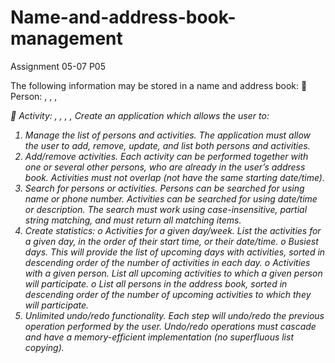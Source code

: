 # Name-and-address-book-management
Assignment 05-07 P05

The following information may be stored in a name and address book:
 Person: <personID>, <name>, <phone number>, <address>
 Activity: <activityID>, <personIDs>, <date>, <time>, <description>
Create an application which allows the user to:
1. Manage the list of persons and activities. The application must allow the user to add, remove,
update, and list both persons and activities.
2. Add/remove activities. Each activity can be performed together with one or several other
persons, who are already in the user’s address book. Activities must not overlap (not have the
same starting date/time).
3. Search for persons or activities. Persons can be searched for using name or phone number.
Activities can be searched for using date/time or description. The search must work using
case-insensitive, partial string matching, and must return all matching items.
4. Create statistics:
o Activities for a given day/week. List the activities for a given day, in the order of their
start time, or their date/time.
o Busiest days. This will provide the list of upcoming days with activities, sorted in
descending order of the number of activities in each day.
o Activities with a given person. List all upcoming activities to which a given person will
participate.
o List all persons in the address book, sorted in descending order of the number of
upcoming activities to which they will participate.
5. Unlimited undo/redo functionality. Each step will undo/redo the previous operation
performed by the user. Undo/redo operations must cascade and have a memory-efficient
implementation (no superfluous list copying).
